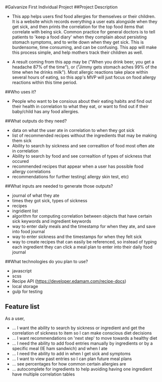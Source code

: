 #Galvanize First Individual Project 
##Project Description

- This app helps users find food allergies for themselves or their children. It is a website which records everything a user eats alongside when they get sick, and then prints the correlation for the top food items that correlate with being sick. Common practice for general doctors is to tell patients to 'keep a food diary' when they complain about persisting stomach symptoms, and to write down when they get sick. This is burdensome, time consuming, and can be confusing. This app will make this process simple, and help mothers track their children as well.

- A result coming from this app may be ("When you drink beer, you get a headache 87% of the time"), or ("Jimmy gets stomach aches 99% of the time when he drinks milk"). Most allergic reactions take place within several hours of eating, so this app's MVP will just focus on food allergy reactions within this time period.

##Who uses it?

- People who want to be consious about their eating habits and find out their health in correlation to what they eat, or want to find out if their baby/child has any food allergies.

##What outputs do they need?

- data on what the user ate in correlation to when they got sick
- list of recommended recipes without the ingredients that may be making them sick
- Ability to search by sickness and see correaltion of food most often ate in correlation
- Ability to search by food and see correaltion of types of sickness that occured
- recommended recipes that appear when a user has possible food allergy correlations
- recommendations for further testing( allergy skin test, etc)

##What inputs are needed to generate those outputs?

- journal of what they ate
- times they got sick, types of sickness
- recipes
- ingridient list
- algorithm for computing correlation between objects that have certain sick keywords and ingredient keywords
- way to enter daily meals and the timestamp for when they ate, and save into food journal
- way to enter sickness and the timestamps for when they felt sick
- way to create recipes that can easily be referenced, so instead of typing each ingredient they can click a meal plan to enter into their daily food journal

##What technologies do you plan to use?

- javascript
- scss
- Recipe API (https://developer.edamam.com/recipe-docs)
- local storage
- gulp for testing

## Feature list
As a user, 
- ... I want the ability to search by sickness or ingredient and get the correlation of sickness to item so I can make conscious diet decisions 
- ... I want recommendations on 'next step' to move towards a healthy diet 
- ... I need the ability to add food entries manually by ingredients or by a specific meal (IE ham sandwich) and when I ate 
- ... I need the ability to add in when I get sick and symptoms
- ... I want to view past entries so I can plan future meal plans 
- ... see percentages for how common certain allergies are
- ... autocomplete for ingredients to help avoiding having one ingredient have multiple correlation tables
